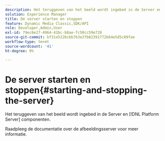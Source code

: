 ```yaml
---
description: Het teruggeven van het beeld wordt ingebed in de Server en [!DNL Platform Server] componenten.
solution: Experience Manager
title: De server starten en stoppen
feature: Dynamic Media Classic,SDK/API
role: Developer,Admin,User
exl-id: 79ec6e27-4964-41bc-b8ae-fc50cc59e728
source-git-commit: bf31e5226cbb763e2fb82391772b64e5d5c89fae
workflow-type: tm+mt
source-wordcount: '41'
ht-degree: 0%

---
```


# De server starten en stoppen{#starting-and-stopping-the-server}

Het teruggeven van het beeld wordt ingebed in de Server en [!DNL Platform Server] componenten.

Raadpleeg de documentatie over de afbeeldingsserver voor meer informatie.
